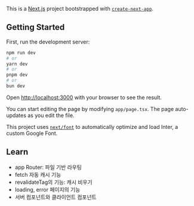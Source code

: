 This is a [Next.js](https://nextjs.org/) project bootstrapped with [`create-next-app`](https://github.com/vercel/next.js/tree/canary/packages/create-next-app).

## Getting Started

First, run the development server:

```bash
npm run dev
# or
yarn dev
# or
pnpm dev
# or
bun dev
```

Open [http://localhost:3000](http://localhost:3000) with your browser to see the result.

You can start editing the page by modifying `app/page.tsx`. The page auto-updates as you edit the file.

This project uses [`next/font`](https://nextjs.org/docs/basic-features/font-optimization) to automatically optimize and load Inter, a custom Google Font.

## Learn

- app Router: 파일 기반 라우팅
- fetch 자동 캐시 기능
- revalidateTag의 기능: 캐시 비우기
- loading, error 페이지의 기능
- 서버 컴포넌트와 클라이언트 컴포넌트
